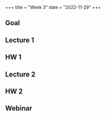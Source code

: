 +++
title = "Week 3"
date = "2022-11-29"
+++


## Goal

## Lecture 1

## HW 1

## Lecture 2

## HW 2

## Webinar

